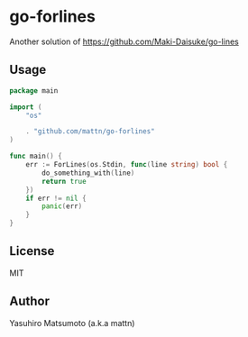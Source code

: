 # go-forlines

Another solution of https://github.com/Maki-Daisuke/go-lines

## Usage

```go
package main

import (
	"os"

	. "github.com/mattn/go-forlines"
)

func main() {
	err := ForLines(os.Stdin, func(line string) bool {
		do_something_with(line)
		return true
	})
	if err != nil {
		panic(err)
	}
}
```

## License

MIT

## Author

Yasuhiro Matsumoto (a.k.a mattn)
